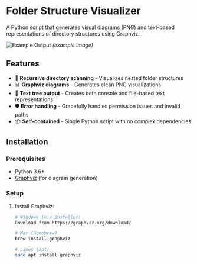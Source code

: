 # Folder Structure Visualizer

A Python script that generates visual diagrams (PNG) and text-based representations of directory structures using Graphviz.

![Example Output](![image](https://github.com/user-attachments/assets/a21869cc-cc00-4bd8-b3ea-d977f4f47267)
) *(example image)*

## Features
- 📁 **Recursive directory scanning** - Visualizes nested folder structures
- 📊 **Graphviz diagrams** - Generates clean PNG visualizations
- 📝 **Text tree output** - Creates both console and file-based text representations
- 🛡️ **Error handling** - Gracefully handles permission issues and invalid paths
- 📦 **Self-contained** - Single Python script with no complex dependencies

## Installation

### Prerequisites
- Python 3.6+
- [Graphviz](https://graphviz.org/download/) (for diagram generation)

### Setup
1. Install Graphviz:
   ```bash
   # Windows (via installer)
   Download from https://graphviz.org/download/

   # Mac (Homebrew)
   brew install graphviz

   # Linux (apt)
   sudo apt install graphviz
